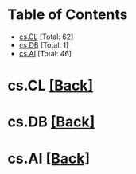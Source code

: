 <div id=toc></div>

# Table of Contents

- [cs.CL](#cs.CL) [Total: 62]
- [cs.DB](#cs.DB) [Total: 1]
- [cs.AI](#cs.AI) [Total: 46]


<div id='cs.CL'></div>

# cs.CL [[Back]](#toc)



<div id='cs.DB'></div>

# cs.DB [[Back]](#toc)



<div id='cs.AI'></div>

# cs.AI [[Back]](#toc)

